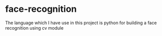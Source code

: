 # face-recognition
The language which I have use in this project is python for building a face recognition using cv module
